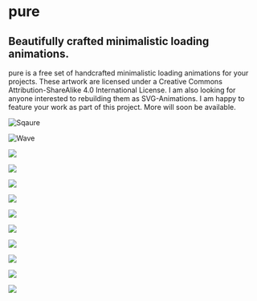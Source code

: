 # pure
## Beautifully crafted minimalistic loading animations.
pure is a free set of handcrafted minimalistic loading animations for your projects. These artwork are licensed under a Creative Commons Attribution-ShareAlike 4.0 International License. I am also looking for anyone interested to rebuilding them as SVG-Animations. I am happy to feature your work as part of this project. More will soon be available.

![Sqaure](https://github.com/niklausgerber/pure/blob/master/001-square.gif)

![Wave](https://github.com/niklausgerber/pure/blob/master/002-wave.gif)

![](https://github.com/niklausgerber/pure/blob/master/003-spread.gif)

![](https://github.com/niklausgerber/pure/blob/master/004-squares.gif)

![](https://github.com/niklausgerber/pure/blob/master/005-status.gif)

![](https://github.com/niklausgerber/pure/blob/master/006-shift.gif)

![](https://github.com/niklausgerber/pure/blob/master/007-flex.gif)

![](https://github.com/niklausgerber/pure/blob/master/008-dots.gif)

![](https://github.com/niklausgerber/pure/blob/master/009-360.gif)

![](https://github.com/niklausgerber/pure/blob/master/010-circles.gif)

![](https://github.com/niklausgerber/pure/blob/master/011-asana.gif)

![](https://github.com/niklausgerber/pure/blob/master/012-curve.gif)